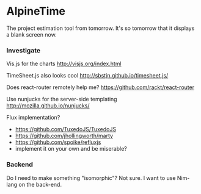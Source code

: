 # AlpineTime

The project estimation tool from tomorrow. It's so tomorrow that it displays a blank screen now.

### Investigate

Vis.js for the charts
http://visjs.org/index.html

TimeSheet.js also looks cool
http://sbstjn.github.io/timesheet.js/

Does react-router remotely help me?
https://github.com/rackt/react-router

Use nunjucks for the server-side templating
http://mozilla.github.io/nunjucks/

Flux implementation?
 
 - https://github.com/TuxedoJS/TuxedoJS
 - https://github.com/jhollingworth/marty
 - https://github.com/spoike/refluxjs
 - implement it on your own and be miserable?
 
### Backend

Do I need to make something "isomorphic"? Not sure. I want to use Nim-lang on the back-end.